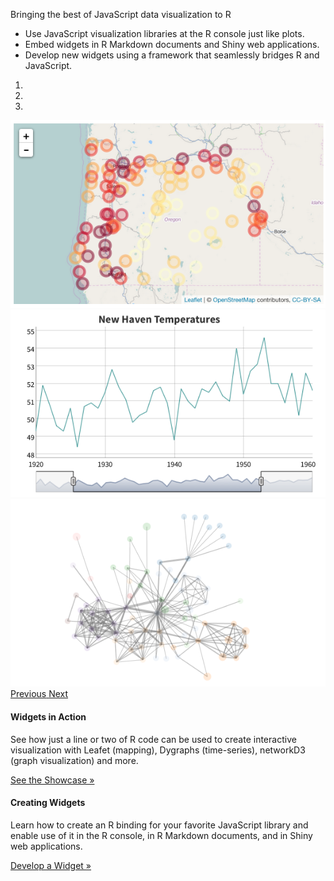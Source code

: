 

<div class="jumbotron">

<div class="container">

<div class="col-md-6">
<p>Bringing the best of JavaScript data visualization to R</p>
<ul>
<li>Use JavaScript visualization libraries at the R console just like plots.</li>
<li>Embed widgets in R Markdown documents and Shiny web applications.</li>
<li>Develop new widgets using a framework that seamlessly bridges R and JavaScript.</li>
</ul>
</div> <!-- col-md-6 -->

<div class="col-md-6">

<div id="widget-carousel" class="carousel slide" 
 data-ride="carousel" data-interval="3000">
<!-- Indicators -->
<ol class="carousel-indicators">
  <li data-target="#widget-carousel" data-slide-to="0" class="active"></li>
  <li data-target="#widget-carousel" data-slide-to="1"></li>
  <li data-target="#widget-carousel" data-slide-to="2"></li>
</ol>

<!-- Wrapper for slides -->
<div class="carousel-inner" role="listbox">
<div class="item active">
  <img src="images/carousel-leaflet.png">
  <div class="carousel-caption">
  </div>
</div>
<div class="item">
  <img src="images/carousel-dygraphs.png">
  <div class="carousel-caption">
  </div>
</div>
<div class="item">
  <img src="images/carousel-networkD3.png">
  <div class="carousel-caption">
  </div>
</div>
</div>

<!-- Controls -->
<a class="left carousel-control" href="#widget-carousel" role="button" data-slide="prev">
  <span class="glyphicon glyphicon-chevron-left" aria-hidden="true"></span>
  <span class="sr-only">Previous</span>
</a>
<a class="right carousel-control" href="#widget-carousel" role="button" data-slide="next">
  <span class="glyphicon glyphicon-chevron-right" aria-hidden="true"></span>
  <span class="sr-only">Next</span>
</a>
</div>

</div> <!-- col-md-6 -->


</div> <!-- container -->
</div> <!-- jumbotron -->

<div class="container">

<div class="row-fluid">
<div class="col-md-5">
<h4>Widgets in Action</h4>
<p>See how just a line or two of R code can be used to create interactive visualization with   Leafet (mapping), Dygraphs (time-series), networkD3 (graph visualization) and more.</p>
<p><a class="btn btn-info" href="showcase_leaflet.html" role="button">See the Showcase &raquo;</a></p>
</div>
<div class="col-md-5 col-md-offset-1">
<h4>Creating Widgets</h4>
<p>Learn how to create an R binding for your favorite JavaScript library and enable use of it in the R console, in R Markdown documents, and in Shiny web applications.</p>
<p><a class="btn btn-success" href="#" role="button">Develop a Widget &raquo;</a></p>
</div>
</div>







